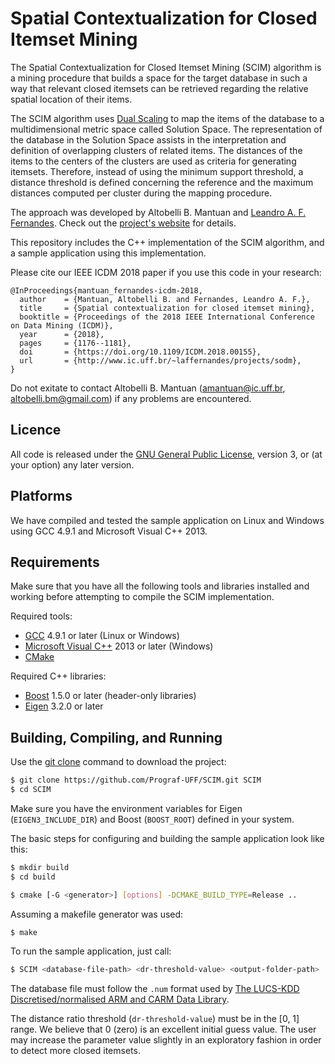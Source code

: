 # Spatial Contextualization for Closed Itemset Mining
The Spatial Contextualization for Closed Itemset Mining (SCIM) algorithm is a mining procedure that builds a space for the target database in such a way that relevant closed itemsets can be retrieved regarding the relative spatial location of their items.

The SCIM algorithm uses [Dual Scaling](https://www.taylorfrancis.com/books/9781317781943) to map the items of the database to a multidimensional metric space called Solution Space. The representation of the database in the Solution Space assists in the interpretation and definition of overlapping clusters of related items. The distances of the items to the centers of the clusters are used as criteria for generating itemsets. Therefore, instead of using the minimum support threshold, a distance threshold is defined concerning the reference and the maximum distances computed per cluster during the mapping procedure.

The approach was developed by Altobelli B. Mantuan and [Leandro A. F. Fernandes](http://www.ic.uff.br/~laffernandes). Check out the [project's website](http://www.ic.uff.br/~laffernandes/projects/sodm) for details.

This repository includes the C++ implementation of the SCIM algorithm, and a sample application using this implementation.

Please cite our IEEE ICDM 2018 paper if you use this code in your research:
```
@InProceedings{mantuan_fernandes-icdm-2018,
  author    = {Mantuan, Altobelli B. and Fernandes, Leandro A. F.},
  title     = {Spatial contextualization for closed itemset mining},
  booktitle = {Proceedings of the 2018 IEEE International Conference on Data Mining (ICDM)},
  year      = {2018},
  pages     = {1176--1181},
  doi       = {https://doi.org/10.1109/ICDM.2018.00155},
  url       = {http://www.ic.uff.br/~laffernandes/projects/sodm},
}
```

Do not exitate to contact Altobelli B. Mantuan ([amantuan@ic.uff.br](mailto:amantuan@ic.uff.br), [altobelli.bm@gmail.com](mailto:altobelli.bm@gmail.com)) if any problems are encountered.


## Licence
All code is released under the [GNU General Public License](https://www.gnu.org/licenses/), version 3, or (at your option) any later version.


## Platforms
We have compiled and tested the sample application on Linux and Windows using GCC 4.9.1 and Microsoft Visual C++ 2013.


## Requirements
Make sure that you have all the following tools and libraries installed and working before attempting to compile the SCIM implementation.

Required tools:
- [GCC](https://pt.wikipedia.org/wiki/GNU_Compiler_Collection) 4.9.1 or later (Linux or Windows)
- [Microsoft Visual C++](https://en.wikipedia.org/wiki/Microsoft_Visual_C%2B%2B) 2013 or later (Windows)
- [CMake](https://cmake.org)

Required C++ libraries:
- [Boost](https://www.boost.org) 1.5.0 or later (header-only libraries)
- [Eigen](https://eigen.tuxfamily.org) 3.2.0 or later


## Building, Compiling, and Running
Use the [git clone](https://git-scm.com/docs/git-clone) command to download the project:
```bash
$ git clone https://github.com/Prograf-UFF/SCIM.git SCIM
$ cd SCIM
```

Make sure you have the environment variables for Eigen (``EIGEN3_INCLUDE_DIR``) and Boost (``BOOST_ROOT``) defined in your system.

The basic steps for configuring and building the sample application look like this:
```bash
$ mkdir build
$ cd build

$ cmake [-G <generator>] [options] -DCMAKE_BUILD_TYPE=Release ..
```

Assuming a makefile generator was used:
```bash
$ make
```

To run the sample application, just call:
```bash
$ SCIM <database-file-path> <dr-threshold-value> <output-folder-path>
```

The database file must follow the ``.num`` format used by [The LUCS-KDD Discretised/normalised ARM and CARM Data Library](http://cgi.csc.liv.ac.uk/~frans/KDD/Software/LUCS-KDD-DN/DataSets/dataSets.html).

The distance ratio threshold (``dr-threshold-value``) must be in the \[0, 1\] range. We believe that 0 (zero) is an excellent initial guess value. The user may increase the parameter value slightly in an exploratory fashion in order to detect more closed itemsets.
